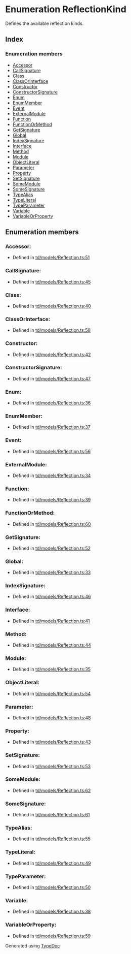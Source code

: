 # Enumeration ReflectionKind
Defines the available reflection kinds.

## Index

### Enumeration members
* [Accessor](td.models.reflectionkind.md#accessor)
* [CallSignature](td.models.reflectionkind.md#callsignature)
* [Class](td.models.reflectionkind.md#class)
* [ClassOrInterface](td.models.reflectionkind.md#classorinterface)
* [Constructor](td.models.reflectionkind.md#constructor)
* [ConstructorSignature](td.models.reflectionkind.md#constructorsignature)
* [Enum](td.models.reflectionkind.md#enum)
* [EnumMember](td.models.reflectionkind.md#enummember)
* [Event](td.models.reflectionkind.md#event)
* [ExternalModule](td.models.reflectionkind.md#externalmodule)
* [Function](td.models.reflectionkind.md#function)
* [FunctionOrMethod](td.models.reflectionkind.md#functionormethod)
* [GetSignature](td.models.reflectionkind.md#getsignature)
* [Global](td.models.reflectionkind.md#global)
* [IndexSignature](td.models.reflectionkind.md#indexsignature)
* [Interface](td.models.reflectionkind.md#interface)
* [Method](td.models.reflectionkind.md#method)
* [Module](td.models.reflectionkind.md#module)
* [ObjectLiteral](td.models.reflectionkind.md#objectliteral)
* [Parameter](td.models.reflectionkind.md#parameter)
* [Property](td.models.reflectionkind.md#property)
* [SetSignature](td.models.reflectionkind.md#setsignature)
* [SomeModule](td.models.reflectionkind.md#somemodule)
* [SomeSignature](td.models.reflectionkind.md#somesignature)
* [TypeAlias](td.models.reflectionkind.md#typealias)
* [TypeLiteral](td.models.reflectionkind.md#typeliteral)
* [TypeParameter](td.models.reflectionkind.md#typeparameter)
* [Variable](td.models.reflectionkind.md#variable)
* [VariableOrProperty](td.models.reflectionkind.md#variableorproperty)

## Enumeration members

### Accessor: 

* Defined in [td/models/Reflection.ts:51](https://github.com/kimamula/typedoc/blob/HEAD/src/td/models/Reflection.ts#L51)


### CallSignature: 

* Defined in [td/models/Reflection.ts:45](https://github.com/kimamula/typedoc/blob/HEAD/src/td/models/Reflection.ts#L45)


### Class: 

* Defined in [td/models/Reflection.ts:40](https://github.com/kimamula/typedoc/blob/HEAD/src/td/models/Reflection.ts#L40)


### ClassOrInterface: 

* Defined in [td/models/Reflection.ts:58](https://github.com/kimamula/typedoc/blob/HEAD/src/td/models/Reflection.ts#L58)


### Constructor: 

* Defined in [td/models/Reflection.ts:42](https://github.com/kimamula/typedoc/blob/HEAD/src/td/models/Reflection.ts#L42)


### ConstructorSignature: 

* Defined in [td/models/Reflection.ts:47](https://github.com/kimamula/typedoc/blob/HEAD/src/td/models/Reflection.ts#L47)


### Enum: 

* Defined in [td/models/Reflection.ts:36](https://github.com/kimamula/typedoc/blob/HEAD/src/td/models/Reflection.ts#L36)


### EnumMember: 

* Defined in [td/models/Reflection.ts:37](https://github.com/kimamula/typedoc/blob/HEAD/src/td/models/Reflection.ts#L37)


### Event: 

* Defined in [td/models/Reflection.ts:56](https://github.com/kimamula/typedoc/blob/HEAD/src/td/models/Reflection.ts#L56)


### ExternalModule: 

* Defined in [td/models/Reflection.ts:34](https://github.com/kimamula/typedoc/blob/HEAD/src/td/models/Reflection.ts#L34)


### Function: 

* Defined in [td/models/Reflection.ts:39](https://github.com/kimamula/typedoc/blob/HEAD/src/td/models/Reflection.ts#L39)


### FunctionOrMethod: 

* Defined in [td/models/Reflection.ts:60](https://github.com/kimamula/typedoc/blob/HEAD/src/td/models/Reflection.ts#L60)


### GetSignature: 

* Defined in [td/models/Reflection.ts:52](https://github.com/kimamula/typedoc/blob/HEAD/src/td/models/Reflection.ts#L52)


### Global: 

* Defined in [td/models/Reflection.ts:33](https://github.com/kimamula/typedoc/blob/HEAD/src/td/models/Reflection.ts#L33)


### IndexSignature: 

* Defined in [td/models/Reflection.ts:46](https://github.com/kimamula/typedoc/blob/HEAD/src/td/models/Reflection.ts#L46)


### Interface: 

* Defined in [td/models/Reflection.ts:41](https://github.com/kimamula/typedoc/blob/HEAD/src/td/models/Reflection.ts#L41)


### Method: 

* Defined in [td/models/Reflection.ts:44](https://github.com/kimamula/typedoc/blob/HEAD/src/td/models/Reflection.ts#L44)


### Module: 

* Defined in [td/models/Reflection.ts:35](https://github.com/kimamula/typedoc/blob/HEAD/src/td/models/Reflection.ts#L35)


### ObjectLiteral: 

* Defined in [td/models/Reflection.ts:54](https://github.com/kimamula/typedoc/blob/HEAD/src/td/models/Reflection.ts#L54)


### Parameter: 

* Defined in [td/models/Reflection.ts:48](https://github.com/kimamula/typedoc/blob/HEAD/src/td/models/Reflection.ts#L48)


### Property: 

* Defined in [td/models/Reflection.ts:43](https://github.com/kimamula/typedoc/blob/HEAD/src/td/models/Reflection.ts#L43)


### SetSignature: 

* Defined in [td/models/Reflection.ts:53](https://github.com/kimamula/typedoc/blob/HEAD/src/td/models/Reflection.ts#L53)


### SomeModule: 

* Defined in [td/models/Reflection.ts:62](https://github.com/kimamula/typedoc/blob/HEAD/src/td/models/Reflection.ts#L62)


### SomeSignature: 

* Defined in [td/models/Reflection.ts:61](https://github.com/kimamula/typedoc/blob/HEAD/src/td/models/Reflection.ts#L61)


### TypeAlias: 

* Defined in [td/models/Reflection.ts:55](https://github.com/kimamula/typedoc/blob/HEAD/src/td/models/Reflection.ts#L55)


### TypeLiteral: 

* Defined in [td/models/Reflection.ts:49](https://github.com/kimamula/typedoc/blob/HEAD/src/td/models/Reflection.ts#L49)


### TypeParameter: 

* Defined in [td/models/Reflection.ts:50](https://github.com/kimamula/typedoc/blob/HEAD/src/td/models/Reflection.ts#L50)


### Variable: 

* Defined in [td/models/Reflection.ts:38](https://github.com/kimamula/typedoc/blob/HEAD/src/td/models/Reflection.ts#L38)


### VariableOrProperty: 

* Defined in [td/models/Reflection.ts:59](https://github.com/kimamula/typedoc/blob/HEAD/src/td/models/Reflection.ts#L59)



Generated using [TypeDoc](http://typedoc.io)

